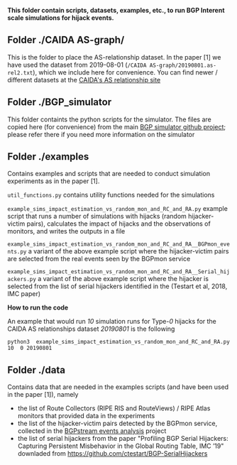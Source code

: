 **This folder contain scripts, datasets, examples, etc., to run BGP Interent scale simulations for hijack events.**

## Folder ./CAIDA AS-graph/
This is the folder to place the AS-relationship dataset. In the paper [1] we have used the dataset from 2019-08-01 (`/CAIDA AS-graph/20190801.as-rel2.txt`), which we include here for convenience. You can find newer / different datasets at the [CAIDA's AS relationship site]( https://www.caida.org/catalog/datasets/as-relationships/)

## Folder ./BGP_simulator
This folder containts the python scripts for the simulator. The files are copied here (for convenience) from the main [BGP simulator github project](https://github.com/FORTH-ICS-INSPIRE/anycast_catchment_prediction); please refer there if you need more information on the simulator

## Folder ./examples
Contains examples and scripts that are needed to conduct simulation experiments as in the paper [1].

`util_functions.py`
contains utility functions needed for the simulations

`example_sims_impact_estimation_vs_random_mon_and_RC_and_RA.py`
example script that runs a number of simulations with hijacks (random hijacker-victim pairs), calculates the impact of hijacks and the observations of monitors, and writes the outputs in a file

`example_sims_impact_estimation_vs_random_mon_and_RC_and_RA__BGPmon_events.py`
a variant of the above example script where the hijacker-victim pairs are selected from the real events seen by the BGPmon service 

`example_sims_impact_estimation_vs_random_mon_and_RC_and_RA__Serial_hijackers.py`
a variant of the above example script where the hijacker is selected from the list of serial hijackers identified in the (Testart et al, 2018, IMC paper)

**How to run the code**

An example that would run *10* simulation runs for Type-*0* hijacks for the CAIDA AS relationships dataset *20190801* is the following

`python3  example_sims_impact_estimation_vs_random_mon_and_RC_and_RA.py 10  0 20190801`


## Folder ./data
Contains data that are needed in the examples scripts (and have been used in the paper [1]), namely

- the list of Route Collectors (RIPE RIS and RouteViews) / RIPE Atlas monitors that provided data in the experiments
- the list of the hijacker-victim pairs detected by the BGPmon service, collected in the [BGPstream events analysis](https://gitlab.com/konstantinosarakadakis/BGPstream) project
- the list of serial hijackers from the paper "Profiling BGP Serial Hijackers: Capturing Persistent Misbehavior in the Global Routing Table, IMC ’19" downladed from https://github.com/ctestart/BGP-SerialHijackers


